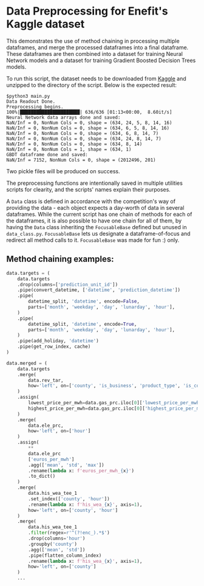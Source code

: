 # Data Preprocessing for Enefit's Kaggle dataset

This demonstrates the use of method chaining in processing multiple dataframes, and merge the processed dataframes into a final dataframe. These dataframes are then combined into a dataset for training Neural Network models and a dataset for training Gradient Boosted Decision Trees models.

To run this script, the dataset needs to be downloaded from [Kaggle](https://www.kaggle.com/competitions/predict-energy-behavior-of-prosumers) and unzipped to the directory of the script. Below is the expected result:

```
$python3 main.py
Data Readout Done.
Preprocessing begins.
100%|██████████████████████| 636/636 [01:13<00:00,  8.60it/s]
Neural Network data arrays done and saved:
NaN/Inf = 0, NonNum Cols = 0, shape = (634, 24, 5, 8, 14, 16)
NaN/Inf = 0, NonNum Cols = 0, shape = (634, 6, 5, 8, 14, 16)
NaN/Inf = 0, NonNum Cols = 0, shape = (634, 6, 8, 14, 7)
NaN/Inf = 0, NonNum Cols = 0, shape = (634, 24, 8, 14, 7)
NaN/Inf = 0, NonNum Cols = 0, shape = (634, 8, 14)
NaN/Inf = 0, NonNum Cols = 1, shape = (634, 1)
GBDT dataframe done and saved:
NaN/Inf = 7152, NonNum Cols = 0, shape = (2012496, 201)
```

Two pickle files will be produced on success.

The preprocessing functions are intentionally saved in multiple utilities scripts for clearity, and the scripts' names explain their purposes.

A `Data` class is defined in accordance with the competition's way of providing the data - each object expects a day-worth of data in several dataframes. While the current script has one chain of methods for each of the dataframes, it is also possible to have one chain for all of them, by having the `Data` class inheriting the `FocusableBase` defined but unused in `data_class.py`. `FocusableBase` lets us designate a dataframe-of-focus and redirect all method calls to it. `FocusableBase` was made for fun :) only.

## Method chaining examples:

```python
data.targets = (
    data.targets
    .drop(columns=['prediction_unit_id'])
    .pipe(convert_datetime, ['datetime', 'prediction_datetime'])
    .pipe(
        datetime_split, 'datetime', encode=False,
        parts=['month', 'weekday', 'day', 'lunarday', 'hour'],
    )
    .pipe(
        datetime_split, 'datetime', encode=True,
        parts=['month', 'weekday', 'day', 'lunarday', 'hour'],
    )
    .pipe(add_holiday, 'datetime')
    .pipe(get_row_index, cache)
)
```

```python
data.merged = (
    data.targets
    .merge(
        data.rev_tar,
        how='left', on=['county', 'is_business', 'product_type', 'is_consumption', 'hour']
    )
    .assign(
        lowest_price_per_mwh=data.gas_prc.iloc[0]['lowest_price_per_mwh'],
        highest_price_per_mwh=data.gas_prc.iloc[0]['highest_price_per_mwh'],
    )
    .merge(
        data.ele_prc,
        how='left', on=['hour']
    )
    .assign(
        **
        data.ele_prc
        ['euros_per_mwh']
        .agg(['mean', 'std', 'max'])
        .rename(lambda x: f'euros_per_mwh_{x}')
        .to_dict()
    )
    .merge(
        data.his_wea_tee_1
        .set_index(['county', 'hour'])
        .rename(lambda x: f'his_wea_{x}', axis=1),
        how='left', on=['county', 'hour']
    )
    .merge(
        data.his_wea_tee_1
        .filter(regex=r'^(?!enc_).*$')
        .drop(columns='hour')
        .groupby('county')
        .agg(['mean', 'std'])
        .pipe(flatten_column_index)
        .rename(lambda x: f'his_wea_{x}', axis=1),
        how='left', on=['county']
    )
    ...
```